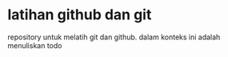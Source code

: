 # latihan github dan git

repository untuk melatih git dan github.
dalam konteks ini adalah menuliskan todo

